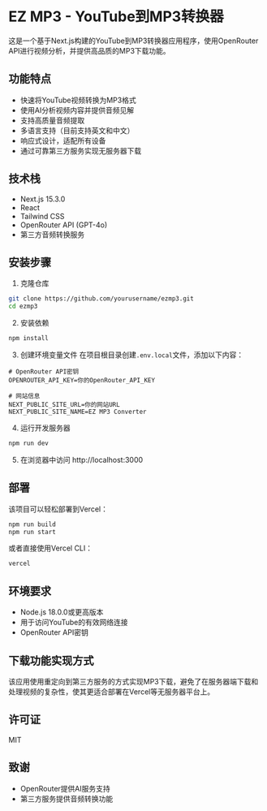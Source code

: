 # EZ MP3 - YouTube到MP3转换器

这是一个基于Next.js构建的YouTube到MP3转换器应用程序，使用OpenRouter API进行视频分析，并提供高品质的MP3下载功能。

## 功能特点

- 快速将YouTube视频转换为MP3格式
- 使用AI分析视频内容并提供音频见解
- 支持高质量音频提取
- 多语言支持（目前支持英文和中文）
- 响应式设计，适配所有设备
- 通过可靠第三方服务实现无服务器下载

## 技术栈

- Next.js 15.3.0
- React
- Tailwind CSS
- OpenRouter API (GPT-4o)
- 第三方音频转换服务

## 安装步骤

1. 克隆仓库
```bash
git clone https://github.com/yourusername/ezmp3.git
cd ezmp3
```

2. 安装依赖
```bash
npm install
```

3. 创建环境变量文件
在项目根目录创建`.env.local`文件，添加以下内容：
```
# OpenRouter API密钥
OPENROUTER_API_KEY=你的OpenRouter_API_KEY

# 网站信息
NEXT_PUBLIC_SITE_URL=你的网站URL
NEXT_PUBLIC_SITE_NAME=EZ MP3 Converter
```

4. 运行开发服务器
```bash
npm run dev
```

5. 在浏览器中访问 http://localhost:3000

## 部署

该项目可以轻松部署到Vercel：

```bash
npm run build
npm run start
```

或者直接使用Vercel CLI：

```bash
vercel
```

## 环境要求

- Node.js 18.0.0或更高版本
- 用于访问YouTube的有效网络连接
- OpenRouter API密钥

## 下载功能实现方式

该应用使用重定向到第三方服务的方式实现MP3下载，避免了在服务器端下载和处理视频的复杂性，使其更适合部署在Vercel等无服务器平台上。

## 许可证

MIT

## 致谢

- OpenRouter提供AI服务支持
- 第三方服务提供音频转换功能
